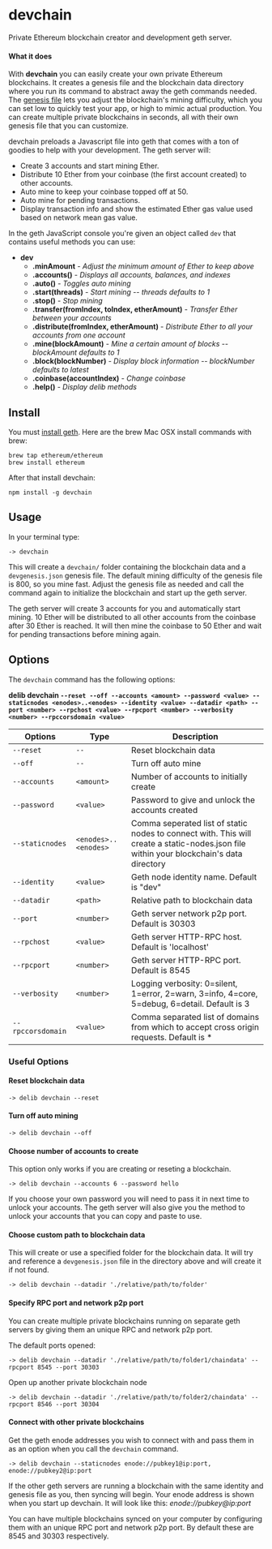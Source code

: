 # devchain

Private Ethereum blockchain creator and development geth server.

#### What it does

With **devchain** you can easily create your own private Ethereum blockchains. It creates a genesis file and the blockchain data directory where you run its command to abstract away the geth commands needed. The [genesis file](http://ethereum.stackexchange.com/questions/2376/what-does-each-genesis-json-parameter-mean) lets you adjust the blockchain's mining difficulty, which you can set low to quickly test your app, or high to mimic actual production. You can create multiple private blockchains in seconds, all with their own genesis file that you can customize.

devchain preloads a Javascript file into geth that comes with a ton of goodies to help with your development. The geth server will:

* Create 3 accounts and start mining Ether.
* Distribute 10 Ether from your coinbase (the first account created) to other accounts.
* Auto mine to keep your coinbase topped off at 50.
* Auto mine for pending transactions.
* Display transaction info and show the estimated Ether gas value used based on network mean gas value.

In the geth JavaScript console you're given an object called `dev` that contains useful methods you can use:

* **dev**
   * **.minAmount** - *Adjust the minimum amount of Ether to keep above*
   * **.accounts()** - *Displays all accounts, balances, and indexes*
   * **.auto()** - *Toggles auto mining*
   * **.start(threads)** - *Start mining -- threads defaults to 1*
   * **.stop()** - *Stop mining*
   * **.transfer(fromIndex, toIndex, etherAmount)** - *Transfer Ether between your accounts*
   * **.distribute(fromIndex, etherAmount)** - *Distribute Ether to all your accounts from one account*
   * **.mine(blockAmount)** - *Mine a certain amount of blocks -- blockAmount defaults to 1*
   * **.block(blockNumber)** - *Display block information -- blockNumber defaults to latest*
   * **.coinbase(accountIndex)** - *Change coinbase*
   * **.help()** - *Display delib methods*


## Install
You must [install geth](https://github.com/ethereum/go-ethereum/wiki/Building-Ethereum). Here are the brew Mac OSX install commands with brew:

```
brew tap ethereum/ethereum
brew install ethereum
```

After that install devchain:

```
npm install -g devchain
```

## Usage

In your terminal type:

```
-> devchain
```

This will create a ```devchain/``` folder containing the blockchain data and a ```devgenesis.json``` genesis file. The default mining difficulty of the genesis file is 800, so you mine fast. Adjust the genesis file as needed and call the command again to initialize the blockchain and start up the geth server.

The geth server will create 3 accounts for you and automatically start mining. 10 Ether will be distributed to all other accounts from the coinbase after 30 Ether is reached. It will then mine the coinbase to 50 Ether and wait for pending transactions before mining again.


## Options

The `devchain` command has the following options:

**delib devchain `--reset --off --accounts <amount> --password <value> --staticnodes <enodes>..<enodes> --identity <value> --datadir <path> --port <number> --rpchost <value> --rpcport <number> --verbosity <number> --rpccorsdomain <value>`**

| Options | Type | Description |
| --- | --- | --- |
| `--reset` | `-- `| Reset blockchain data |
| `--off` | `--`  | Turn off auto mine |
| `--accounts` | `<amount>` | Number of accounts to initially create |
| `--password` | `<value>` |  Password to give and unlock the accounts created |
| `--staticnodes` | `<enodes>..<enodes>` | Comma seperated list of static nodes to connect with. This will create a static-nodes.json file within your blockchain's data directory |
| `--identity ` | `<value>` | Geth node identity name. Default is "dev" |
| `--datadir` | `<path>` | Relative path to blockchain data |
| `--port` | `<number>` | Geth server network p2p port. Default is 30303 |
| `--rpchost` | `<value>` | Geth server HTTP-RPC host. Default is 'localhost' |
| `--rpcport` | `<number>` | Geth server HTTP-RPC port. Default is 8545 |
| `--verbosity` | `<number>`  | Logging verbosity: 0=silent, 1=error, 2=warn, 3=info, 4=core, 5=debug, 6=detail. Default is 3 |
| `--rpccorsdomain` | `<value>` | Comma separated list of domains from which to accept cross origin requests. Default is * |

### Useful Options

#### Reset blockchain data
```
-> delib devchain --reset
```

#### Turn off auto mining
```
-> delib devchain --off
```

#### Choose number of accounts to create
This option only works if you are creating or reseting a blockchain.
```
-> delib devchain --accounts 6 --password hello
```
If you choose your own password you will need to pass it in next time to unlock your accounts. The geth server will also give you the method to unlock your accounts that you can copy and paste to use.

#### Choose custom path to blockchain data
This will create or use a specified folder for the blockchain data. It will try and reference a `devgenesis.json` file in the directory above and will create it if not found.
```
-> delib devchain --datadir './relative/path/to/folder'
```

#### Specify RPC port and network p2p port
You can create multiple private blockchains running on separate geth servers by giving them an unique RPC and network p2p port.

The default ports opened:
```
-> delib devchain --datadir './relative/path/to/folder1/chaindata' --rpcport 8545 --port 30303
```

Open up another private blockchain node
```
-> delib devchain --datadir './relative/path/to/folder2/chaindata' --rpcport 8546 --port 30304
```

#### Connect with other private blockchains

Get the geth enode addresses you wish to connect with and pass them in as an option when you call the `devchain` command.

```
-> delib devchain --staticnodes enode://pubkey1@ip:port, enode://pubkey2@ip:port
```

If the other geth servers are running a blockchain with the same identity and genesis file as you, then syncing will begin. Your enode address is shown when you start up devchain. It will look like this: *enode://pubkey@ip:port*

You can have multiple blockchains synced on your computer by configuring them with an unique RPC port and network p2p port. By default these are 8545 and 30303 respectively.
